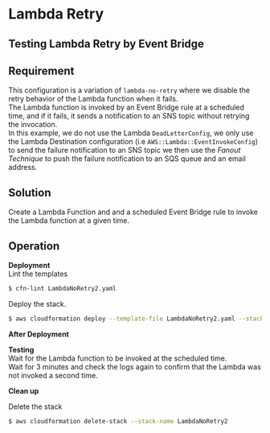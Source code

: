 # Lambda Retry

## Testing Lambda Retry by Event Bridge

## Requirement

This configuration is a variation of `lambda-no-retry` where we disable the retry behavior of the Lambda function when it fails.  
The Lambda function is invoked by an Event Bridge rule at a scheduled time, and if it fails, it sends a notification to an SNS topic without retrying the invocation.  
In this example, we do not use the Lambda `DeadLetterConfig`, we only use the Lambda Destination configuration (i.e `AWS::Lambda::EventInvokeConfig`) to send the failure notification to an SNS topic we then use the _Fanout Technique_ to push the failure notification to an SQS queue and an email address.

## Solution

Create a Lambda Function and and a scheduled Event Bridge rule to invoke the Lambda function at a given time.

## Operation

**Deployment**  
Lint the templates

```bash
$ cfn-lint LambdaNoRetry2.yaml
```

Deploy the stack.

```bash
$ aws cloudformation deploy --template-file LambdaNoRetry2.yaml --stack-name LambdaNoRetry2 --capabilities CAPABILITY_NAMED_IAM --parameter-overrides "Email=yourmail@gmail.com"
```

**After Deployment**

**Testing**  
Wait for the Lambda function to be invoked at the scheduled time.  
Wait for 3 minutes and check the logs again to confirm that the Lambda was not invoked a second time.

**Clean up**

Delete the stack

```bash
$ aws cloudformation delete-stack --stack-name LambdaNoRetry2
```
